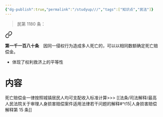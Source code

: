 ```yaml
---
{"dg-publish":true,"permalink":"/studyup///","tags":["知识点","民法"]}
---
```


>民第 1180 条：
<div class="transclusion internal-embed is-loaded"><a class="markdown-embed-link" href="/////#t1180" aria-label="Open link"><svg xmlns="http://www.w3.org/2000/svg" width="24" height="24" viewBox="0 0 24 24" fill="none" stroke="currentColor" stroke-width="2" stroke-linecap="round" stroke-linejoin="round" class="svg-icon lucide-link"><path d="M10 13a5 5 0 0 0 7.54.54l3-3a5 5 0 0 0-7.07-7.07l-1.72 1.71"></path><path d="M14 11a5 5 0 0 0-7.54-.54l-3 3a5 5 0 0 0 7.07 7.07l1.71-1.71"></path></svg></a><div class="markdown-embed">



**第一千一百八十条**　因同一侵权行为造成多人死亡的，可以以相同数额确定死亡赔偿金。 

</div></div>


- 体现了权利救济上的平等性
# 内容
死亡赔偿金一律按照城镇居民人均可支配收入标准计算>>> [[法条/司法解释/最高人民法院关于审理人身损害赔偿案件适用法律若干问题的解释#^t15\|人身损害赔偿解释第 15 条]]